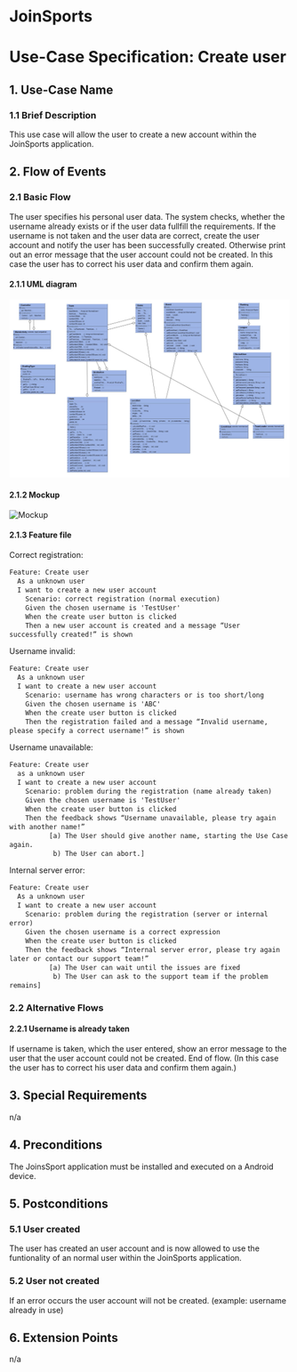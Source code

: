 # JoinSports
# Use-Case Specification: Create user

## 1. Use-Case Name 
### 1.1 Brief Description
This use case will allow the user to create a new account within the JoinSports application.

## 2. Flow of Events
### 2.1 Basic Flow 
The user specifies his personal user data. The system checks, whether the username already exists or if the user data fullfill the requirements. 
If the username is not taken and the user data are correct, create the user account and notify the user has been successfully created. 
Otherwise print out an error message that the user account could not be created. In this case the user has to correct his user data and confirm them again. 

#### 2.1.1 UML diagram
![UML diagram][UML]

#### 2.1.2 Mockup 
![Mockup][Mock]

#### 2.1.3 Feature file
<!-- ![Feature] -->

Correct registration:
```cucumber
Feature: Create user
  As a unknown user
  I want to create a new user account
 	Scenario: correct registration (normal execution)
    Given the chosen username is 'TestUser'
    When the create user button is clicked
    Then a new user account is created and a message “User successfully created!” is shown
```
Username invalid:
```cucumber
Feature: Create user
  As a unknown user
  I want to create a new user account
 	Scenario: username has wrong characters or is too short/long
    Given the chosen username is 'ABC'
    When the create user button is clicked
    Then the registration failed and a message “Invalid username, please specify a correct username!” is shown
```

Username unavailable:
```cucumber
Feature: Create user
  as a unknown user
  I want to create a new user account
 	Scenario: problem during the registration (name already taken)
    Given the chosen username is 'TestUser'
    When the create user button is clicked
    Then the feedback shows “Username unavailable, please try again with another name!”
          [a) The User should give another name, starting the Use Case again.
           b) The User can abort.]

```

Internal server error:
```cucumber
Feature: Create user
  As a unknown user
  I want to create a new user account
 	Scenario: problem during the registration (server or internal error)
    Given the chosen username is a correct expression
    When the create user button is clicked
    Then the feedback shows “Internal server error, please try again later or contact our support team!”
          [a) The User can wait until the issues are fixed
           b) The User can ask to the support team if the problem remains]

```


### 2.2 Alternative Flows
#### 2.2.1 Username is already taken
If username is taken, which the user entered, show an error message to the user that the user account could not be created. End of flow.
(In this case the user has to correct his user data and confirm them again.)

## 3. Special Requirements
n/a

## 4. Preconditions
The JoinsSport application must be installed and executed on a Android device.

## 5. Postconditions
### 5.1 User created
The user has created an user account and is now allowed to use the funtionality of an normal user within the JoinSports application.

### 5.2	User not created
If an error occurs the user account will not be created.  (example: username already in use)

## 6. Extension Points
n/a

<!-- picture links -->
[UML]: https://github.com/JoinSports/Documentation/blob/master/Class-diagram-UML/ClassDiagram_UML_cut.jpeg "UML Diagram"
[Mock]: ? "Mockup"
<!-- [Feature]:  "Feature file" -->
